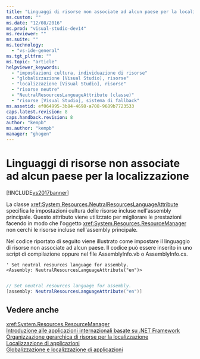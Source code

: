 ```yaml
---
title: "Linguaggi di risorse non associate ad alcun paese per la localizzazione | Microsoft Docs"
ms.custom: ""
ms.date: "12/08/2016"
ms.prod: "visual-studio-dev14"
ms.reviewer: ""
ms.suite: ""
ms.technology: 
  - "vs-ide-general"
ms.tgt_pltfrm: ""
ms.topic: "article"
helpviewer_keywords: 
  - "impostazioni cultura, individuazione di risorse"
  - "globalizzazione [Visual Studio], risorse"
  - "localizzazione [Visual Studio], risorse"
  - "risorse neutre"
  - "NeutralResourcesLanguageAttribute (classe)"
  - "risorse [Visual Studio], sistema di fallback"
ms.assetid: ef064995-3b84-4698-a708-9689b7723533
caps.latest.revision: 8
caps.handback.revision: 8
author: "kempb"
ms.author: "kempb"
manager: "ghogen"
---
```

# Linguaggi di risorse non associate ad alcun paese per la localizzazione
[!INCLUDE[vs2017banner](../code-quality/includes/vs2017banner.md)]

La classe <xref:System.Resources.NeutralResourcesLanguageAttribute> specifica le impostazioni cultura delle risorse incluse nell'assembly principale.  Questo attributo viene utilizzato per migliorare le prestazioni facendo in modo che l'oggetto <xref:System.Resources.ResourceManager> non cerchi le risorse incluse nell'assembly principale.  
  
 Nel codice riportato di seguito viene illustrato come impostare il linguaggio di risorse non associate ad alcun paese.  Il codice può essere inserito in uno script di compilazione oppure nel file AssemblyInfo.vb o AssemblyInfo.cs.  
  
```vb#  
' Set neutral resources language for assembly.  
<Assembly: NeutralResourcesLanguageAttribute("en")>  
  
```  
  
```c#  
// Set neutral resources language for assembly.  
[assembly: NeutralResourcesLanguageAttribute("en")]  
```  
  
## Vedere anche  
 <xref:System.Resources.ResourceManager>   
 [Introduzione alle applicazioni internazionali basate su .NET Framework](../ide/introduction-to-international-applications-based-on-the-dotnet-framework.md)   
 [Organizzazione gerarchica di risorse per la localizzazione](../ide/hierarchical-organization-of-resources-for-localization.md)   
 [Localizzazione di applicazioni](../ide/localizing-applications.md)   
 [Globalizzazione e localizzazione di applicazioni](../ide/globalizing-and-localizing-applications.md)
